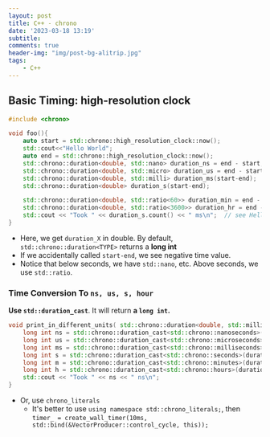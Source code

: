```yaml
---
layout: post
title: C++ - chrono
date: '2023-03-18 13:19'
subtitle: 
comments: true
header-img: "img/post-bg-alitrip.jpg"
tags:
    - C++
---
```


## Basic Timing: high-resolution clock

```cpp
#include <chrono>

void foo(){
    auto start = std::chrono::high_resolution_clock::now();
    std::cout<<"Hello World";
    auto end = std::chrono::high_resolution_clock::now();
    std::chrono::duration<double, std::nano> duration_ns = end - start;
    std::chrono::duration<double, std::micro> duration_us = end - start;
    std::chrono::duration<double, std::milli> duration_ms(start-end);
    std::chrono::duration<double> duration_s(start-end);

    std::chrono::duration<double, std::ratio<60>> duration_min = end - start;
    std::chrono::duration<double, std::ratio<3600>> duration_hr = end - start;
    std::cout << "Took " << duration_s.count() << " ms\n";  // see Hello WorldTook -1.2644e-05 ms
}
```

- Here, we get `duration_X` in double. By default, `std::chrono::duration<TYPE>` returns a **long int**
- If we accidentally called `start-end`, we see negative time value.
- Notice that below seconds, we have `std::nano`, etc. Above seconds, we use `std::ratio`.

### Time Conversion To `ns, us, s, hour`

**Use `std::duration_cast`**. It will return **a `long int`.**

```cpp
void print_in_different_units( std::chrono::duration<double, std::milli> duration){
    long int ns = std::chrono::duration_cast<std::chrono::nanoseconds>(duration).count();
    long int us = std::chrono::duration_cast<std::chrono::microseconds>(duration).count();
    long int ms = std::chrono::duration_cast<std::chrono::milliseconds>(duration).count();
    long int s = std::chrono::duration_cast<std::chrono::seconds>(duration).count();
    long int m = std::chrono::duration_cast<std::chrono::minutes>(duration).count();
    long int h = std::chrono::duration_cast<std::chrono::hours>(duration).count();
    std::cout << "Took " << ns << " ns\n";
}
```

- Or, use `chrono_literals`
  - It's better to use `using namespace std::chrono_literals;`, then `timer_ = create_wall_timer(10ms, std::bind(&VectorProducer::control_cycle, this));`
